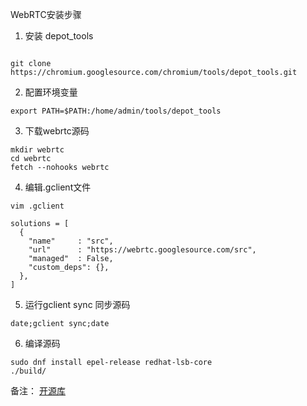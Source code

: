 WebRTC安装步骤
1. 安装 depot_tools
```shell

git clone https://chromium.googlesource.com/chromium/tools/depot_tools.git

```

2. 配置环境变量
```shell
export PATH=$PATH:/home/admin/tools/depot_tools
```

3. 下载webrtc源码
```shell
mkdir webrtc
cd webrtc
fetch --nohooks webrtc
```

4. 编辑.gclient文件
```shell
vim .gclient

solutions = [
  { 
    "name"     : "src",  
    "url"      : "https://webrtc.googlesource.com/src", 
    "managed"  : False,  
    "custom_deps": {},  
  },
]

```

5. 运行gclient sync 同步源码
```shell
date;gclient sync;date
```

6. 编译源码
```shell
sudo dnf install epel-release redhat-lsb-core
./build/
```


备注：
  [开源库](https://ftp.gnu.org/gnu) 

